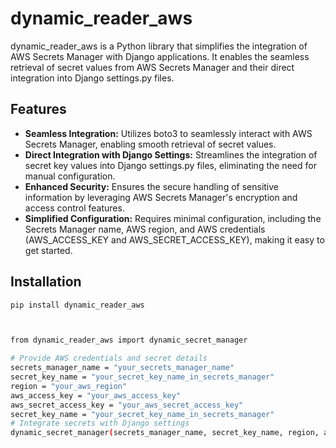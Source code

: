 

# dynamic_reader_aws

dynamic_reader_aws is a Python library that simplifies the integration of AWS Secrets Manager with Django applications. It enables the seamless retrieval of secret values from AWS Secrets Manager and their direct integration into Django settings.py files.

## Features

- **Seamless Integration:** Utilizes boto3 to seamlessly interact with AWS Secrets Manager, enabling smooth retrieval of secret values.
- **Direct Integration with Django Settings:** Streamlines the integration of secret key values into Django settings.py files, eliminating the need for manual configuration.
- **Enhanced Security:** Ensures the secure handling of sensitive information by leveraging AWS Secrets Manager's encryption and access control features.
- **Simplified Configuration:** Requires minimal configuration, including the Secrets Manager name, AWS region, and AWS credentials (AWS_ACCESS_KEY and AWS_SECRET_ACCESS_KEY), making it easy to get started.

## Installation

```bash
pip install dynamic_reader_aws



from dynamic_reader_aws import dynamic_secret_manager

# Provide AWS credentials and secret details
secrets_manager_name = "your_secrets_manager_name"
secret_key_name = "your_secret_key_name_in_secrets_manager"
region = "your_aws_region"
aws_access_key = "your_aws_access_key"
aws_secret_access_key = "your_aws_secret_access_key"
secret_key_name = "your_secret_key_name_in_secrets_manager"
# Integrate secrets with Django settings
dynamic_secret_manager(secrets_manager_name, secret_key_name, region, aws_access_key, aws_secret_access_key)
